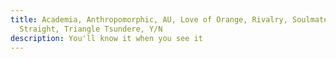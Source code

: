 ```yaml
---
title: Academia, Anthropomorphic, AU, Love of Orange, Rivalry, Soulmate/Nemesis
  Straight, Triangle Tsundere, Y/N
description: You'll know it when you see it
---
```


